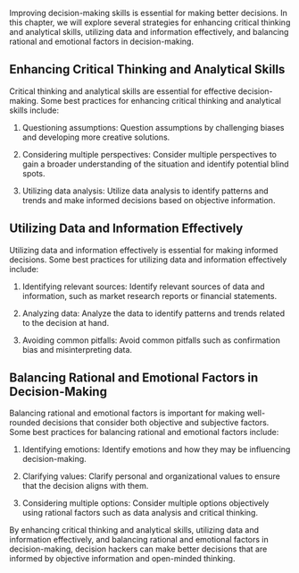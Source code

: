 
Improving decision-making skills is essential for making better decisions. In this chapter, we will explore several strategies for enhancing critical thinking and analytical skills, utilizing data and information effectively, and balancing rational and emotional factors in decision-making.

Enhancing Critical Thinking and Analytical Skills
-------------------------------------------------

Critical thinking and analytical skills are essential for effective decision-making. Some best practices for enhancing critical thinking and analytical skills include:

1. Questioning assumptions: Question assumptions by challenging biases and developing more creative solutions.

2. Considering multiple perspectives: Consider multiple perspectives to gain a broader understanding of the situation and identify potential blind spots.

3. Utilizing data analysis: Utilize data analysis to identify patterns and trends and make informed decisions based on objective information.

Utilizing Data and Information Effectively
------------------------------------------

Utilizing data and information effectively is essential for making informed decisions. Some best practices for utilizing data and information effectively include:

1. Identifying relevant sources: Identify relevant sources of data and information, such as market research reports or financial statements.

2. Analyzing data: Analyze the data to identify patterns and trends related to the decision at hand.

3. Avoiding common pitfalls: Avoid common pitfalls such as confirmation bias and misinterpreting data.

Balancing Rational and Emotional Factors in Decision-Making
-----------------------------------------------------------

Balancing rational and emotional factors is important for making well-rounded decisions that consider both objective and subjective factors. Some best practices for balancing rational and emotional factors include:

1. Identifying emotions: Identify emotions and how they may be influencing decision-making.

2. Clarifying values: Clarify personal and organizational values to ensure that the decision aligns with them.

3. Considering multiple options: Consider multiple options objectively using rational factors such as data analysis and critical thinking.

By enhancing critical thinking and analytical skills, utilizing data and information effectively, and balancing rational and emotional factors in decision-making, decision hackers can make better decisions that are informed by objective information and open-minded thinking.

